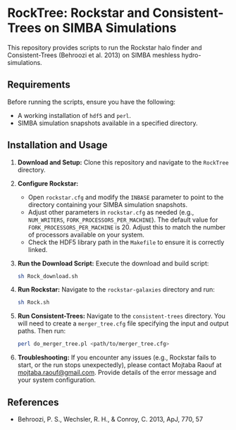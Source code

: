 # RockTree: Rockstar and Consistent-Trees on SIMBA Simulations

This repository provides scripts to run the Rockstar halo finder and Consistent-Trees (Behroozi et al. 2013) on SIMBA meshless hydro-simulations.


## Requirements

Before running the scripts, ensure you have the following:

- A working installation of `hdf5` and `perl`.
- SIMBA simulation snapshots available in a specified directory.


## Installation and Usage

1. **Download and Setup:** Clone this repository and navigate to the `RockTree` directory.

2. **Configure Rockstar:**
   - Open `rockstar.cfg` and modify the `INBASE` parameter to point to the directory containing your SIMBA simulation snapshots.
   - Adjust other parameters in `rockstar.cfg` as needed (e.g., `NUM_WRITERS`, `FORK_PROCESSORS_PER_MACHINE`).  The default value for `FORK_PROCESSORS_PER_MACHINE` is 20.  Adjust this to match the number of processors available on your system.
   - Check the HDF5 library path in the `Makefile` to ensure it is correctly linked.

3. **Run the Download Script:** Execute the download and build script:

   ```bash
   sh Rock_download.sh
   ```

4. **Run Rockstar:** Navigate to the `rockstar-galaxies` directory and run:

   ```bash
   sh Rock.sh
   ```

5. **Run Consistent-Trees:**  Navigate to the `consistent-trees` directory.  You will need to create a `merger_tree.cfg` file specifying the input and output paths.  Then run:

   ```bash
   perl do_merger_tree.pl <path/to/merger_tree.cfg>
   ```

6. **Troubleshooting:** If you encounter any issues (e.g., Rockstar fails to start, or the run stops unexpectedly), please contact Mojtaba Raouf at mojtaba.raouf@gmail.com.  Provide details of the error message and your system configuration.



## References

- Behroozi, P. S., Wechsler, R. H., & Conroy, C. 2013, ApJ, 770, 57
